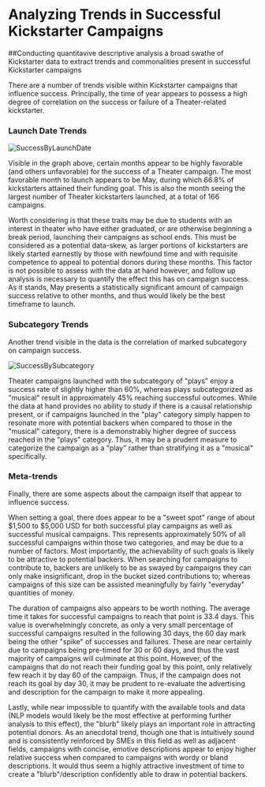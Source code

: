 # Analyzing Trends in Successful Kickstarter Campaigns
##Conducting quantitavive descriptive analysis a broad swathe of Kickstarter data to extract trends and commonalities present in successful Kickstarter campaigns

There are a number of trends visible within Kickstarter campaigns that influence success. Principally, the time of year appears to possess a high degree of correlation on the success or failure of a Theater-related kickstarter.

### Launch Date Trends
![SuccessByLaunchDate](https://github.com/Patchwork-Chimera/KickstarterAnalysis/blob/main/Outcomes%20by%20Launch%20Date.png)

Visible in the graph above, certain months appear to be highly favorable (and others unfavorable) for the success of a Theater campaign. The most favorable month to launch appears to be May, during which 66.8% of kickstarters attained their funding goal. This is also the month seeing the largest number of Theater kickstarters launched, at a total of 166 campaigns. 

Worth considering is that these traits may be due to students with an interest in theater who have either graduated, or are otherwise beginning a break period, launching their campaigns as school ends. This must be considered as a potential data-skew, as larger portions of kickstarters are likely started earnestly by those with newfound time and with requisite competence to appeal to potential donors during these months. This factor is not possible to assess with the data at hand however, and follow up analysis is necessary to quantify the effect this has on campaign success. As it stands, May presents a statistically significant amount of campaign success relative to other months, and thus would likely be the best timeframe to launch.

### Subcategory Trends
Another trend visible in the data is the correlation of marked subcategory on campaign success.

![SuccessBySubcategory](https://github.com/Patchwork-Chimera/KickstarterAnalysis/blob/main/Subcategory%20Outcomes.png)

Theater campaigns launched with the subcategory of "plays" enjoy a success rate of slightly higher than 60%, whereas plays subcategorized as "musical" result in approximately 45% reaching successful outcomes. While the data at hand provides no ability to study if there is a causal relationship present, or if campaigns launched in the "play" category simply happen to resonate more with potential backers when compared to those in the "musical" category, there is a demonstrably higher degree of success reached in the "plays" category. Thus, it may be a prudent measure to categorize the campaign as a "play" rather than stratifying it as a "musical" specifically.

### Meta-trends
Finally, there are some aspects about the campaign itself that appear to influence success. 

When setting a goal, there does appear to be a "sweet spot" range of about $1,500 to $5,000 USD for both successful play campaigns as well as successful musical campaigns. This represents approximately 50% of all successful campaigns within those two categories, and may be due to a number of factors. Most importantly, the achievability of such goals is likely to be attractive to potential backers. When searching for campaigns to contribute to, backers are unlikely to be as swayed by campaigns they can only make insignificant, drop in the bucket sized contributions to; whereas campaigns of this size can be assisted meaningfully by fairly "everyday" quantities of money.

The duration of campaigns also appears to be worth nothing. The average time it takes for successful campaigns to reach that point is 33.4 days. This value is overwhelmingly concrete, as only a very small percentage of successful campaigns resulted in the following 30 days, the 60 day mark being the other "spike" of successes and failures. These are near certainly due to campaigns being pre-timed for 30 or 60 days, and thus the vast majority of campaigns will culminate at this point. However, of the campaigns that do not reach their funding goal by this point, only relatively few reach it by day 60 of the campaign. Thus, if the campaign does not reach its goal by day 30, it may be prudent to re-evaluate the advertising and description for the campaign to make it more appealing. 

Lastly, while near impossible to quantify with the available tools and data (NLP models would likely be the most effective at performing further analysis to this effect), the "blurb" likely plays an important role in attracting potential donors. As an anecdotal trend, though one that is intuitively sound and is consistently reinforced by SMEs in this field as well as adjacent fields, campaigns with concise, emotive descriptions appear to enjoy higher relative success when compared to campaigns with wordy or bland descriptions. It would thus seem a highly attractive investment of time to create a "blurb"/description confidently able to draw in potential backers.
